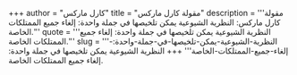 +++
author = "كارل ماركس"
title = "مقولة كارل ماركس"
description = '''مقولة كارل ماركس: النظرية الشيوعية يمكن تلخيصها في جملة واحدة: إلغاء جميع الممتلكات الخاصة.'''
quote = '''النظرية الشيوعية يمكن تلخيصها في جملة واحدة: إلغاء جميع الممتلكات الخاصة.'''
slug = '''النظرية-الشيوعية-يمكن-تلخيصها-في-جملة-واحدة:-إلغاء-جميع-الممتلكات-الخاصة'''
+++
النظرية الشيوعية يمكن تلخيصها في جملة واحدة: إلغاء جميع الممتلكات الخاصة.
